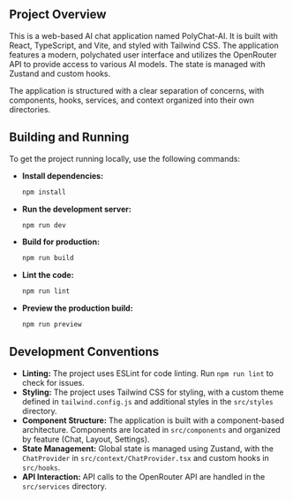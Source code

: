 ## Project Overview

This is a web-based AI chat application named PolyChat-AI. It is built with React, TypeScript, and Vite, and styled with Tailwind CSS. The application features a modern, polychated user interface and utilizes the OpenRouter API to provide access to various AI models. The state is managed with Zustand and custom hooks.

The application is structured with a clear separation of concerns, with components, hooks, services, and context organized into their own directories.

## Building and Running

To get the project running locally, use the following commands:

*   **Install dependencies:**
    ```bash
    npm install
    ```

*   **Run the development server:**
    ```bash
    npm run dev
    ```

*   **Build for production:**
    ```bash
    npm run build
    ```

*   **Lint the code:**
    ```bash
    npm run lint
    ```

*   **Preview the production build:**
    ```bash
    npm run preview
    ```

## Development Conventions

*   **Linting:** The project uses ESLint for code linting. Run `npm run lint` to check for issues.
*   **Styling:** The project uses Tailwind CSS for styling, with a custom theme defined in `tailwind.config.js` and additional styles in the `src/styles` directory.
*   **Component Structure:** The application is built with a component-based architecture. Components are located in `src/components` and organized by feature (Chat, Layout, Settings).
*   **State Management:** Global state is managed using Zustand, with the `ChatProvider` in `src/context/ChatProvider.tsx` and custom hooks in `src/hooks`.
*   **API Interaction:** API calls to the OpenRouter API are handled in the `src/services` directory.
